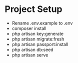 # Project Setup
- Rename .env.example to .env
- composer install
- php artisan key:generate
- php artisan migrate:fresh
- php artisan passport:install
- php artisan db:seed
- php artisan serve

